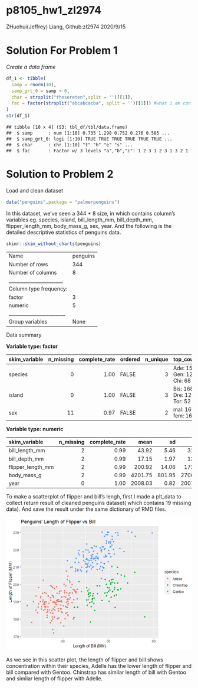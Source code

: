 p8105\_hw1\_zl2974
================
ZHuohui(Jeffrey) Liang, Github:zl2974
2020/9/15

# Solution For Problem 1

*Create a data frame*

``` r
df_1 <- tibble(
  samp = rnorm(10),
  samp_grt_0 = samp > 0,
  char = strsplit("thesereten",split = '')[[1]],
  fac = factor(strsplit("abcabcacba", split = '')[[1]]) #what i am confusing here is that this function create list, and list() and c() behave so inconsistantly in R, is there any good sugguestion to avoid list() overall? Or good way to detected before bugging?
)
str(df_1)
```

    ## tibble [10 x 4] (S3: tbl_df/tbl/data.frame)
    ##  $ samp      : num [1:10] 0.735 1.298 0.752 0.276 0.585 ...
    ##  $ samp_grt_0: logi [1:10] TRUE TRUE TRUE TRUE TRUE TRUE ...
    ##  $ char      : chr [1:10] "t" "h" "e" "s" ...
    ##  $ fac       : Factor w/ 3 levels "a","b","c": 1 2 3 1 2 3 1 3 2 1

# Solution to Problem 2

Load and clean dataset

``` r
data("penguins",package = "palmerpenguins")
```

In this dataset, we’ve seen a 344 \* 8 size, in which contains column’s
variables eg. species, island, bill\_length\_mm, bill\_depth\_mm,
flipper\_length\_mm, body\_mass\_g, sex, year. And the following is the
detailed descriptive statistics of penguins data.

``` r
skimr::skim_without_charts(penguins)
```

|                                                  |          |
| :----------------------------------------------- | :------- |
| Name                                             | penguins |
| Number of rows                                   | 344      |
| Number of columns                                | 8        |
| \_\_\_\_\_\_\_\_\_\_\_\_\_\_\_\_\_\_\_\_\_\_\_   |          |
| Column type frequency:                           |          |
| factor                                           | 3        |
| numeric                                          | 5        |
| \_\_\_\_\_\_\_\_\_\_\_\_\_\_\_\_\_\_\_\_\_\_\_\_ |          |
| Group variables                                  | None     |

Data summary

**Variable type: factor**

| skim\_variable | n\_missing | complete\_rate | ordered | n\_unique | top\_counts                 |
| :------------- | ---------: | -------------: | :------ | --------: | :-------------------------- |
| species        |          0 |           1.00 | FALSE   |         3 | Ade: 152, Gen: 124, Chi: 68 |
| island         |          0 |           1.00 | FALSE   |         3 | Bis: 168, Dre: 124, Tor: 52 |
| sex            |         11 |           0.97 | FALSE   |         2 | mal: 168, fem: 165          |

**Variable type: numeric**

| skim\_variable      | n\_missing | complete\_rate |    mean |     sd |     p0 |     p25 |     p50 |    p75 |   p100 |
| :------------------ | ---------: | -------------: | ------: | -----: | -----: | ------: | ------: | -----: | -----: |
| bill\_length\_mm    |          2 |           0.99 |   43.92 |   5.46 |   32.1 |   39.23 |   44.45 |   48.5 |   59.6 |
| bill\_depth\_mm     |          2 |           0.99 |   17.15 |   1.97 |   13.1 |   15.60 |   17.30 |   18.7 |   21.5 |
| flipper\_length\_mm |          2 |           0.99 |  200.92 |  14.06 |  172.0 |  190.00 |  197.00 |  213.0 |  231.0 |
| body\_mass\_g       |          2 |           0.99 | 4201.75 | 801.95 | 2700.0 | 3550.00 | 4050.00 | 4750.0 | 6300.0 |
| year                |          0 |           1.00 | 2008.03 |   0.82 | 2007.0 | 2007.00 | 2008.00 | 2009.0 | 2009.0 |

To make a scatterplot of flipper and bill’s lengh, first I made a
plt\_data to collect return result of cleaned penguins dataset( which
contains 19 missing data). And save the result under the same dictionary
of RMD files.

![](p8105_hw1_zl2974_files/figure-gfm/scatterplot-1.png)<!-- -->

As we see in this scatter plot, the length of flipper and bill shows
concentration within their species, Adelle has the lower length of
flipper and bill compared with Gentoo. Chinstrap has similar length of
bill with Gentoo and similar length of flipper with Adelle.
